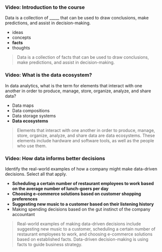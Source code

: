 ### Video: Introduction to the course

Data is a collection of _____ that can be used to draw conclusions, make predictions, and assist in decision-making. 

* ideas
* concepts
* **facts**
* thoughts

> Data is a collection of facts that can be used to draw conclusions, make predictions, and assist in decision-making.

### Video: What is the data ecosystem? 

In data analytics, what is the term for elements that interact with one another in order to produce, manage, store, organize, analyze, and share data?

* Data maps
* Data compositions
* Data storage systems
* **Data ecosystems**

> Elements that interact with one another in order to produce, manage, store, organize, analyze, and share data are data ecosystems. These elements include hardware and software tools, as well as the people who use them.

### Video: How data informs better decisions

Identify the real-world examples of how a company might make data-driven decisions. Select all that apply.

* **Scheduling a certain number of restaurant employees to work based on the average number of lunch-goers per day**
* **Choosing e-commerce solutions based on customer shopping preferences**
* **Suggesting new music to a customer based on their listening history**
* Making spending decisions based on the gut instinct of the company accountant

> Real-world examples of making data-driven decisions include suggesting new music to a customer, scheduling a certain number of restaurant employees to work, and choosing e-commerce solutions based on established facts. Data-driven decision-making is using facts to guide business strategy. 